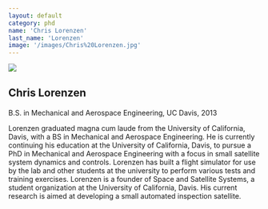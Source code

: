 ```yaml
---
layout: default
category: phd
name: 'Chris Lorenzen'
last_name: 'Lorenzen'
image: '/images/Chris%20Lorenzen.jpg'
---
```


<img src="{{ page.image }}">

<h2 class="team-title">Chris Lorenzen</h2>
<h4 class="team-position"></h4>
<p>B.S. in Mechanical and Aerospace Engineering, UC Davis, 2013</p>
<p>Lorenzen graduated magna cum laude from the University of California, Davis, with a BS in Mechanical and Aerospace Engineering.  He is currently continuing his education at the University of California, Davis, to pursue a PhD in Mechanical and Aerospace Engineering with a focus in small satellite system dynamics and controls.  Lorenzen has built a flight simulator for use by the lab and other students at the university to perform various tests and training exercises.  Lorenzen is a founder of Space and Satellite Systems, a student organization at the University of California, Davis.  His current research is aimed at developing a small automated inspection satellite.</p>
<ul class="team-member-other-info"></ul>
